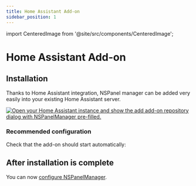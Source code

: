 ```yaml
---
title: Home Assistant Add-on
sidebar_position: 1
---
```

import CenteredImage from '@site/src/components/CenteredImage';

# Home Assistant Add-on

## Installation

Thanks to Home Assistant integration, NSPanel manager can be added very easily into your existing Home Assistant server.

[![Open your Home Assistant instance and show the add add-on repository dialog with NSPanelManager pre-filled.](https://my.home-assistant.io/badges/supervisor_add_addon_repository.svg)](https://my.home-assistant.io/redirect/supervisor_add_addon_repository/?repository_url=https%3A%2F%2Fgithub.com%2FNSPanelManager%2NSPManager)

### Recommended configuration

Check that the add-on should start automatically:
<CenteredImage src="/images/doc/ha/check-auto-start.png" alt="Home Assistant configure autostart"/>


## After installation is complete

You can now [configure NSPanelManager](./../configuration).